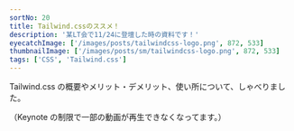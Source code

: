 ```yaml
---
sortNo: 20
title: Tailwind.cssのススメ！
description: '某LT会で11/24に登壇した時の資料です！'
eyecatchImage: ['/images/posts/tailwindcss-logo.png', 872, 533]
thumbnailImage: ['/images/posts/sm/tailwindcss-logo.png', 872, 533]
tags: ['CSS', 'Tailwind.css']
---
```


Tailwind.css の概要やメリット・デメリット、使い所について、しゃべりました。

（Keynote の制限で一部の動画が再生できなくなってます。）

<!--amp-iframe src="https://www.slideshare.net/slideshow/embed_code/key/M6yqSsp1dmMh20" width="595" height="485" layout="responsive" sandbox="allow-scripts allow-same-origin" frameborder="0" scrolling="no" allowfullscreen></amp-iframe-->

<amp-iframe src="https://www.icloud.com/keynote/0DrMEj_Z9otXylYBkpbt_kxFA?embed=true" width="640" height="500" layout="responsive" sandbox="allow-scripts allow-same-origin allow-forms allow-modals allow-popups allow-top-navigation allow-popups-to-escape-sandbox allow-orientation-lock allow-pointer-lock"  scrolling="no"></amp-iframe>
